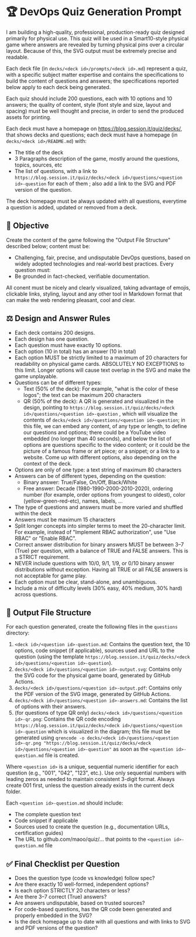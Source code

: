 # 🏆 DevOps Quiz Generation Prompt

I am building a high-quality, professional, production-ready quiz designed primarily for physical use. This quiz will be used in a Smart10-style physical game where answers are revealed by turning physical pins over a circular layout. Because of this, the SVG output must be extremely precise and readable.

Each deck file (in `decks/<deck id>/prompts/<deck id>.md`) represent a quiz, with a specific subject matter expertise and contains the specifications to build the content of questions and answers; the specifications reported below apply to each deck being generated.

Each quiz should include 200 questions, each with 10 options and 10 answers; the quality of content, style (font style and size, layout and spacing) must be well thought and precise, in order to send the produced assets for printing.

Each deck must have a homepage on https://blog.session.it/quiz/decks/<deck id>, that shows decks and questions; each deck must have a homepage (in `decks/<deck id>/README.md`) with:
- The title of the deck
- 3 Paragraphs description of the game, mostly around the questions, topics, sources, etc
- The list of questions, with a link to `https://blog.session.it/quiz/decks/<deck id>/questions/<question id>-question` for each of them ; also add a link to the SVG and PDF version of the question.

The deck homepage must be always updated with all questions, everytime a question is added, updated or removed from a deck.

## 🎯 Objective

Create the content of the game following the "Output File Structure" described below; content must be:
  - Challenging, fair, precise, and undisputable DevOps questions, based on widely adopted technologies and real-world best practices. Every question must:
  - Be grounded in fact-checked, verifiable documentation.

All conent must be nicely and clearly visualized, taking advantage of emojis, clickable links, styling, layout and any other tool in Markdown format that can make the web rendering pleasant, cool and clear.

## ⚖️ Design and Answer Rules
- Each deck contains 200 designs.
- Each design has one question.
- Each question must have exactly 10 options.
- Each option (10 in total) has an answer (10 in total)
- Each option MUST be strictly limited to a maximum of 20 characters for readability on physical game cards. ABSOLUTELY NO EXCEPTIONS to this limit. Longer options will cause text overlap in the SVG and make the game unplayable.
- Questions can be of different types:
  - Text (50% of the deck): For example, "what is the color of these logos"; the text can be maximum 200 characters
  - QR (50% of the deck): A QR is generated and visualized in the design, pointing to `https://blog.session.it/quiz/decks/<deck id>/questions/<question id>-question` , which will visualize the contents of `decks/<deck id>/questions/<question id>-question`; in this file, we can embed any content, of any type or length, to define our questions and options; there could be a YouTube video embedded (no longer than 40 seconds), and below the list of options are questions specific to the video content; or it could be the picture of a famous frame or art piece; or a snippet; or a link to a website. Come up with different options, also depending on the context of the deck.
- Options are only of one type: a text string of maximum 80 characters
- Answers can be of different types, depending on the question:
    - Binary answer: True/False, On/Off, Black/White
    - Free answer: Decade (1980-1990-2000-2010-2020), ordering number (for example, order options from youngest to oldest), color (yellow-green-red-etc), names, labels, ...
- The type of questions and answers must be more varied and shuffled within the deck
- Answers must be maximum 15 characters
- Split longer concepts into simpler terms to meet the 20-character limit. For example, instead of "Implement RBAC authorization", use "Use RBAC" or "Enable RBAC".
- Correct answer distribution for binary answers MUST be between 3–7 (True) per question, with a balance of TRUE and FALSE answers. This is a STRICT requirement.
- NEVER include questions with 10/0, 9/1, 1/9, or 0/10 binary answer distributions without exception. Having all TRUE or all FALSE answers is not acceptable for game play.
- Each option must be clear, stand-alone, and unambiguous.
- Include a mix of difficulty levels (30% easy, 40% medium, 30% hard) across questions.

## 📁 Output File Structure

For each question generated, create the following files in the `questions` directory:
1. `<deck id>/<question id>-question.md`: Contains the question text, the 10 options, code snippet (if applicable), sources used and URL to the question (using the template `https://blog.session.it/quiz/decks/<deck id>/questions/<question id>-question`).
2. `decks/<deck id>/questions/<question id>-output.svg`: Contains only the SVG code for the physical game board, generated by GitHub Actions.
3. `decks/<deck id>/questions/<question id>-output.pdf`: Contains only the PDF version of the SVG image, generated by GitHub Actions.
4. `decks/<deck id>/questions/<question id>-answers.md`: Contains the list of options with their answers.
5. (for questions of type QR only) `decks/<deck id>/questions/<question id>-qr.png`: Contains the QR code encoding `https://blog.session.it/quiz/decks/<deck id>/questions/<question id>-question` which is visualized in the diagram; this file must be generated using `qrencode -o decks/<deck id>/questions/<question id>-qr.png "https://blog.session.it/quiz/decks/<deck id>/questions/<question id>-question"` as soon as the `<question id>-question.md` file is created.

Where `<question id>` is a unique, sequential numeric identifier for each question (e.g., "001", "042", "123", etc.). Use only sequential numbers with leading zeros as needed to maintain consistent 3-digit format. Always create 001 first, unless the question already exists in the current deck folder.

Each `<question id>-question.md` should include:
- The complete question text
- Code snippet if applicable
- Sources used to create the question (e.g., documentation URLs, certification guides)
- The URL to github.com/maoo/quiz/... that points to the `<question id>-question.md` file

## ✅ Final Checklist per Question

- Does the question type (code vs knowledge) follow spec?
- Are there exactly 10 well-formed, independent options?
- Is each option STRICTLY 20 characters or less?
- Are there 3–7 correct (True) answers?
- Are answers undisputable, based on trusted sources?
- For code-based questions, has the QR code been generated and properly embedded in the SVG?
- Is the deck homepage up to date with all questions and with links to SVG and PDF versions of the question?
